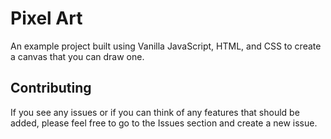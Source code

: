 # Pixel Art
An example project built using Vanilla JavaScript, HTML, and CSS to create a canvas that you can draw one.

## Contributing
If you see any issues or if you can think of any features that should be added, please feel free to go to the Issues section and create a new issue.
